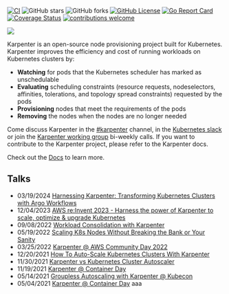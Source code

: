 [![CI](https://github.com/aws/karpenter-provider-aws/actions/workflows/ci.yaml/badge.svg?branch=main)](https://github.com/aws/karpenter/actions/workflows/ci.yaml)
![GitHub stars](https://img.shields.io/github/stars/aws/karpenter-provider-aws)
![GitHub forks](https://img.shields.io/github/forks/aws/karpenter-provider-aws)
[![GitHub License](https://img.shields.io/badge/License-Apache%202.0-ff69b4.svg)](https://github.com/aws/karpenter-provider-aws/blob/main/LICENSE)
[![Go Report Card](https://goreportcard.com/badge/github.com/aws/karpenter-provider-aws)](https://goreportcard.com/report/github.com/aws/karpenter)
[![Coverage Status](https://coveralls.io/repos/github/aws/karpenter-provider-aws/badge.svg?branch=main)](https://coveralls.io/github/aws/karpenter?branch=main)
[![contributions welcome](https://img.shields.io/badge/contributions-welcome-brightgreen.svg?style=flat)](https://github.com/aws/karpenter-provider-aws/issues)

![](website/static/banner.png)

Karpenter is an open-source node provisioning project built for Kubernetes.
Karpenter improves the efficiency and cost of running workloads on Kubernetes clusters by:

* **Watching** for pods that the Kubernetes scheduler has marked as unschedulable
* **Evaluating** scheduling constraints (resource requests, nodeselectors, affinities, tolerations, and topology spread constraints) requested by the pods
* **Provisioning** nodes that meet the requirements of the pods
* **Removing** the nodes when the nodes are no longer needed

Come discuss Karpenter in the [#karpenter](https://kubernetes.slack.com/archives/C02SFFZSA2K) channel, in the [Kubernetes slack](https://slack.k8s.io/) or join the [Karpenter working group](https://karpenter.sh/docs/contributing/working-group/) bi-weekly calls. If you want to contribute to the Karpenter project, please refer to the Karpenter docs.

Check out the [Docs](https://karpenter.sh/docs/) to learn more.

## Talks
- 03/19/2024 [Harnessing Karpenter: Transforming Kubernetes Clusters with Argo Workflows](https://www.youtube.com/watch?v=rq57liGu0H4)
- 12/04/2023 [AWS re:Invent 2023 - Harness the power of Karpenter to scale, optimize & upgrade Kubernetes](https://www.youtube.com/watch?v=lkg_9ETHeks)
- 09/08/2022 [Workload Consolidation with Karpenter](https://youtu.be/BnksdJ3oOEs)
- 05/19/2022 [Scaling K8s Nodes Without Breaking the Bank or Your Sanity](https://www.youtube.com/watch?v=UBb8wbfSc34)
- 03/25/2022 [Karpenter @ AWS Community Day 2022](https://youtu.be/sxDtmzbNHwE?t=3931)
- 12/20/2021 [How To Auto-Scale Kubernetes Clusters With Karpenter](https://youtu.be/C-2v7HT-uSA)
- 11/30/2021 [Karpenter vs Kubernetes Cluster Autoscaler](https://youtu.be/3QsVRHVdOnM)
- 11/19/2021 [Karpenter @ Container Day](https://youtu.be/qxWJRUF6JJc)
- 05/14/2021 [Groupless Autoscaling with Karpenter @ Kubecon](https://www.youtube.com/watch?v=43g8uPohTgc)
- 05/04/2021 [Karpenter @ Container Day](https://youtu.be/MZ-4HzOC_ac?t=7137)
aaa
